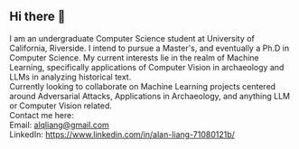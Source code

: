 ## Hi there 👋

<!--
**alnliang/alnliang** is a ✨ _special_ ✨ repository because its `README.md` (this file) appears on your GitHub profile.

Here are some ideas to get you started:

- 🔭 I’m currently working on ...
- 🌱 I’m currently learning ...
- 👯 I’m looking to collaborate on ...
- 🤔 I’m looking for help with ...
- 💬 Ask me about ...
- 📫 How to reach me: ...
- 😄 Pronouns: ...
- ⚡ Fun fact: ...
-->
I am an undergraduate Computer Science student at University of California, Riverside. I intend to pursue a Master's, and eventually a Ph.D in Computer Science. My current interests lie in the realm of Machine Learning, specifically applications of Computer Vision in archaeology and LLMs in analyzing historical text.\
Currently looking to collaborate on Machine Learning projects centered around Adversarial Attacks, Applications in Archaeology, and anything LLM or Computer Vision related.\
Contact me here:\
Email: alqliang@gmail.com\
LinkedIn: https://www.linkedin.com/in/alan-liang-71080121b/
